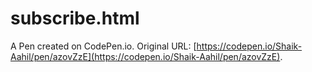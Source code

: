 # subscribe.html

A Pen created on CodePen.io. Original URL: [https://codepen.io/Shaik-Aahil/pen/azovZzE](https://codepen.io/Shaik-Aahil/pen/azovZzE).

